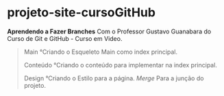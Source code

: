 # projeto-site-cursoGitHub
 
**Aprendendo a Fazer Branches**
Com o Professor Gustavo Guanabara do Curso de Git e GitHub - Curso em Video.

>Main
 °Criando o Esqueleto Main como index principal.
>
>Conteúdo
 °Criando o conteúdo para implementar na index principal.
>
>Design
 °Criando o Estilo para a página.
*Merge*
Para a junção do projeto. 
